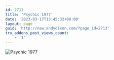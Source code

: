 ```yaml
---
id: 2713
title: 'Psychic 1977'
date: '2023-03-17T13:45:32+00:00'
layout: page
guid: 'http://new.andydixon.com/?page_id=2713'
trx_addons_post_views_count:
    - '1'
---
```


![Psychic 1977](https://i0.wp.com/assets.g8x2.ldn.idrivee2-23.com/posters/Psychic%201977%2001.jpg?w=1200&ssl=1 "Psychic 1977")